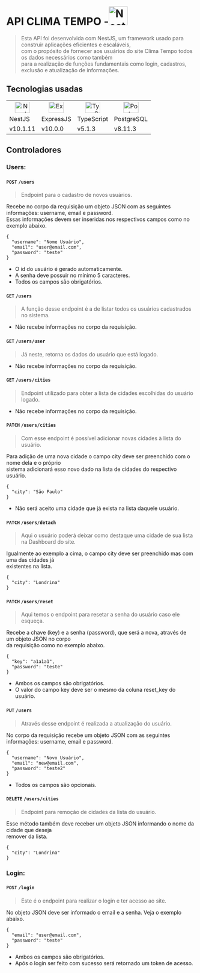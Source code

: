 # API CLIMA TEMPO -<img src="https://nestjs.com/img/logo-small.svg" margin="90" width="50" alt="Nest Logo" />
> Esta API foi desenvolvida com NestJS, um framework usado para construir aplicações eficientes e escaláveis,   
> com o propósito de fornecer aos usuários do site Clima Tempo todos os dados necessários como também  
> para a realização de funções fundamentais como login, cadastros, exclusão e atualização de informações.

## Tecnologias usadas

<table>
  
  <tr align="center">
    <td><img height="30" width="40" src="https://nestjs.com/img/logo-small.svg" margin="90" width="50" alt="Nest Logo" /></td>
    <td><img height="30" width="40" src="https://cdn.jsdelivr.net/gh/devicons/devicon/icons/express/express-original.svg" alt="ExpressJS" /></td>
    <td><img height="30" width="40" src="https://cdn.jsdelivr.net/gh/devicons/devicon/icons/typescript/typescript-original.svg" alt="TypeScript" /></td>
    <td><img height="30" width="40" src="https://cdn.jsdelivr.net/gh/devicons/devicon/icons/postgresql/postgresql-original.svg" alt="PostgreSQL" /></td>  
  </tr>

  <tr>
      <td>NestJS</td>
      <td>ExpressJS</td>
      <td>TypeScript</td>
      <td>PostgreSQL</td>
  </tr>

  <tr>
    <td>v10.1.11</td>
    <td>v10.0.0</td>
    <td>v5.1.3</td>
    <td>v8.11.3</td>
  </tr>
</table>

## Controladores

### Users:
#### `POST` `/users`
>Endpoint para o cadastro de novos usuários.

Recebe no corpo da requisição um objeto JSON com as seguintes informações: username, email e
password.  
Essas informações devem ser inseridas nos respectivos campos como no exemplo abaixo.

```json=
{
  "username": "Nome Usuário",
  "email": "user@email.com",
  "password": "teste"
}
```
+ O id do usuário é gerado automaticamente.
+ A senha deve possuir no mínimo 5 caracteres.
+ Todos os campos são obrigatórios.

#### `GET` `/users`
>A função desse endpoint é a de listar todos os usuários cadastrados no sistema.

+ Não recebe informações no corpo da requisição.
  
#### `GET` `/users/user`
>Já neste, retorna os dados do usuário que está logado.

+ Não recebe informações no corpo da requisição.

#### `GET` `/users/cities`
>Endpoint utilizado para obter a lista de cidades escolhidas do usuário logado.

+ Não recebe informações no corpo da requisição.

#### `PATCH` `/users/cities`
>Com esse endpoint é possível adicionar novas cidades à lista do usuário.

Para adição de uma nova cidade o campo city deve ser preenchido com o nome dela e o próprio  
sistema adicionará esso novo dado na lista de cidades do respectivo usuário.

```json=
{
  "city": "São Paulo"
}
```

+ Não será aceito uma cidade que já exista na lista daquele usuário.

#### `PATCH` `/users/detach`
>Aqui o usuário poderá deixar como destaque uma cidade de sua lista na Dashboard do site.

Igualmente ao exemplo a cima, o campo city deve ser preenchido mas com uma das cidades já  
existentes na lista.

```json=
{
  "city": "Londrina"
}
```
#### `PATCH` `/users/reset`
>Aqui temos o endpoint para resetar a senha do usuário caso ele esqueça.

Recebe a chave (key) e a senha (password), que será a nova, através de um objeto JSON no corpo  
da requisição como no exemplo abaixo.

```json=
{
  "key": "a1a1a1",
  "password": "teste"
}
```

+ Ambos os campos são obrigatórios.
+ O valor do campo key deve ser o mesmo da coluna reset_key do usuário.

#### `PUT` `/users`
>Através desse endpoint é realizada a atualização do usuário.

No corpo da requisição recebe um objeto JSON com as seguintes informações: username, email e
password.

```json=
{
  "username": "Novo Usuário",
  "email": "new@email.com",
  "password": "teste2"
}
```

+ Todos os campos são opcionais.

#### `DELETE` `/users/cities`
>Endpoint para remoção de cidades da lista do usuário.

Esse método também deve receber um objeto JSON informando o nome da cidade que deseja  
remover da lista.

```json=
{
  "city": "Londrina"
}
```
### Login:
#### `POST` `/login`
>Este é o endpoint para realizar o login e ter acesso ao site.

No objeto JSON deve ser informado o email e a senha. Veja o exemplo abaixo. 

```json=
{
  "email": "user@email.com",
  "password": "teste"
}
```

+ Ambos os campos são obrigatórios.
+ Após o login ser feito com sucesso será retornado um token de acesso.
